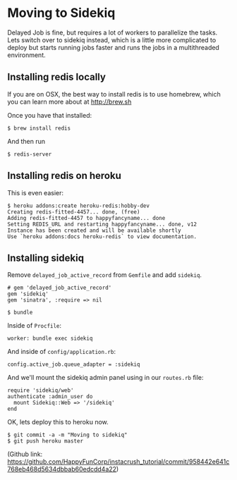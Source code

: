 # Moving to Sidekiq

Delayed Job is fine, but requires a lot of workers to parallelize the tasks.  Lets switch over to sidekiq instead, which is a little more complicated to deploy but starts running jobs faster and runs the jobs in a multithreaded environment.

## Installing redis locally

If you are on OSX, the best way to install redis is to use homebrew, which you can learn more about at http://brew.sh

Once you have that installed:

```
$ brew install redis
```

And then run

```
$ redis-server
```

## Installing redis on heroku

This is even easier:

```
$ heroku addons:create heroku-redis:hobby-dev
Creating redis-fitted-4457... done, (free)
Adding redis-fitted-4457 to happyfancyname... done
Setting REDIS_URL and restarting happyfancyname... done, v12
Instance has been created and will be available shortly
Use `heroku addons:docs heroku-redis` to view documentation.
```


## Installing sidekiq

Remove `delayed_job_active_record` from `Gemfile` and add `sidekiq`.

```
# gem 'delayed_job_active_record'
gem 'sidekiq'
gem 'sinatra', :require => nil
```

```
$ bundle
```

Inside of `Procfile`:

```
worker: bundle exec sidekiq 
```

And inside of `config/application.rb`:

```
config.active_job.queue_adapter = :sidekiq
```

And we'll mount the sidekiq admin panel using in our `routes.rb` file:

```
require 'sidekiq/web'
authenticate :admin_user do
  mount Sidekiq::Web => '/sidekiq'
end
```

OK, lets deploy this to heroku now.

```
$ git commit -a -m "Moving to sidekiq"
$ git push heroku master
```

(Github link: https://github.com/HappyFunCorp/instacrush_tutorial/commit/958442e641c768eb468d5634dbbab60edcdd4a22)